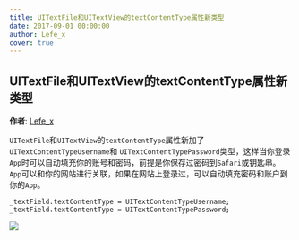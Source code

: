 ```yaml
---
title: UITextFile和UITextView的textContentType属性新类型
date: 2017-09-01 00:00:00
author: Lefe_x
cover: true
---
```


UITextFile和UITextView的textContentType属性新类型
----------

**作者**: [Lefe_x](https://weibo.com/u/5953150140)

`UITextFile`和`UITextView`的`textContentType`属性新加了`UITextContentTypeUsername`和 `UITextContentTypePassword`类型，这样当你登录`App`时可以自动填充你的账号和密码，前提是你保存过密码到`Safari`或钥匙串。`App`可以和你的网站进行关联，如果在网站上登录过，可以自动填充密码和账户到你的`App`。

```objc
_textField.textContentType = UITextContentTypeUsername;
_textField.textContentType = UITextContentTypePassword;
```

![](https://github.com/southpeak/iOS-tech-set/blob/master/images/2017-09-22-1-1.jpg?raw=true)